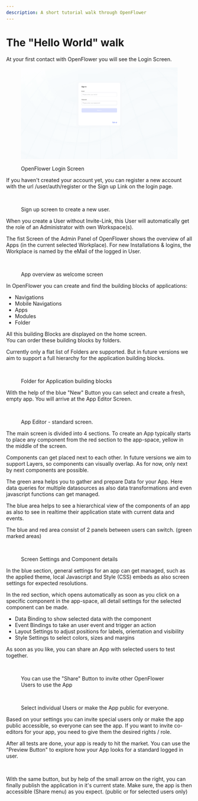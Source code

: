 ```yaml
---
description: A short tutorial walk through OpenFlower
---
```


# The "Hello World" walk

At your first contact with OpenFlower you will see the Login Screen.&#x20;

<figure><img src="../.gitbook/assets/Login Screen.png" alt=""><figcaption><p>OpenFlower Login Screen</p></figcaption></figure>

If you haven't created your account yet, you can register a new account with the url /user/auth/register or the Sign up Link on the login page.&#x20;

<figure><img src="../.gitbook/assets/Sign Up Screen.png" alt=""><figcaption><p>Sign up screen to create a new user.</p></figcaption></figure>

When you create a User without Invite-Link, this User will automatically get the role of an Administrator with own Workspace(s).

The fist Screen of the Admin Panel of OpenFlower shows the overview of all Apps (in the current selected Workplace). For new Installations & logins, the Workplace is named by the eMail of the logged in User.

<figure><img src="../.gitbook/assets/Admin  Apps.png" alt=""><figcaption><p>App overview as welcome screen</p></figcaption></figure>

In OpenFlower you can create and find the building blocks of applications:

* Navigations
* Mobile Navigations
* Apps
* Modules
* Folder

All this building Blocks are displayed on the home screen. \
You can order these building blocks by folders.

Currently only a flat list of Folders are supported. But in future versions we aim to support a full hierarchy for the application building blocks.

<figure><img src="../.gitbook/assets/Admin  Folders for Apps.png" alt=""><figcaption><p>Folder for Application building blocks</p></figcaption></figure>

With the help of the blue "New" Button you can select and create a fresh, empty app. You will arrive at the App Editor Screen.

<figure><img src="../.gitbook/assets/App Editor  Main Screeen.png" alt=""><figcaption><p>App Editor - standard screen.</p></figcaption></figure>

The main screen is divided into 4 sections. To create an App typically starts to place any component from the red section to the app-space, yellow in the middle of the screen.

Components can get placed next to each other. In future versions we aim to support Layers, so components can visually overlap. As for now, only next by next components are possible.

The green area helps you to gather and prepare Data for your App. Here data queries for multiple datasources as also data transformations and even javascript functions can get managed.

The blue area helps to see a hierarchical view of the components of an app as also to see in realtime their application state with current data and events.

The blue and red area consist of 2 panels between users can switch. (green marked areas)

<figure><img src="../.gitbook/assets/App Editor  Main Screen 2.png" alt=""><figcaption><p>Screen Settings and Component details</p></figcaption></figure>

In the blue section, general settings for an app can get managed, such as the applied theme, local Javascript and Style (CSS) embeds as also screen settings for expected resolutions.

In the red section, which opens automatically as soon as you click on a specific component in the app-space, all detail settings for the selected component can be made.

* Data Binding to show selected data with the component
* Event Bindings to take an user event and trigger an action
* Layout Settings to adjust positions for labels, orientation and visibility
* Style Settings to select colors, sizes and margins

As soon as you like, you can share an App with selected users to test together.

<figure><img src="../.gitbook/assets/Share Button" alt="" width="375"><figcaption><p>You can use the "Share" Button to invite other OpenFlower Users to use the App</p></figcaption></figure>

<figure><img src="../.gitbook/assets/App Editor  Share App.png" alt=""><figcaption><p>Select individual Users or make the App public for everyone.</p></figcaption></figure>

Based on your settings you can invite special users only or make the app public accessible, so everyone can see the app. If you want to invite co-editors for your app, you need to give them the desired rights / role.

After all tests are done, your app is ready to hit the market. You can use the "Preview Button" to explore how your App looks for a standard logged in user.

<figure><img src="../.gitbook/assets/App Editor  Preview.png" alt=""><figcaption></figcaption></figure>

With the same button, but by help of the small arrow on the right, you can finally publish the application in it's current state. Make sure, the app is then accessible (Share menu) as you expect. (public or for selected users only)
